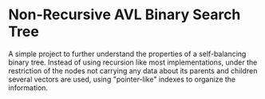 # Non-Recursive AVL Binary Search Tree

A simple project to further understand the properties of a self-balancing binary tree.
Instead of using recursion like most implementations, under the restriction of the nodes not carrying any data about its parents and children several vectors are used, using "pointer-like" indexes to organize the information.
